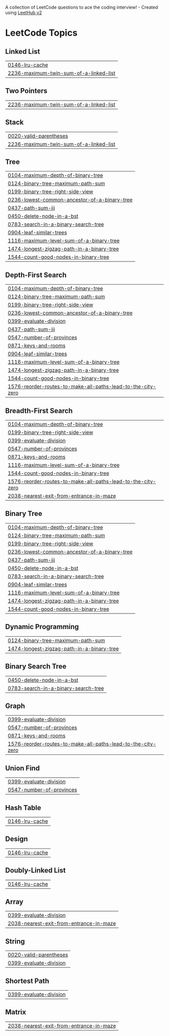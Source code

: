 A collection of LeetCode questions to ace the coding interview! - Created using [LeetHub v2](https://github.com/arunbhardwaj/LeetHub-2.0)
<!---LeetCode Topics Start-->
# LeetCode Topics
## Linked List
|  |
| ------- |
| [0146-lru-cache](https://github.com/phanikum4r/Leetcode/tree/master/0146-lru-cache) |
| [2236-maximum-twin-sum-of-a-linked-list](https://github.com/phanikum4r/Leetcode/tree/master/2236-maximum-twin-sum-of-a-linked-list) |
## Two Pointers
|  |
| ------- |
| [2236-maximum-twin-sum-of-a-linked-list](https://github.com/phanikum4r/Leetcode/tree/master/2236-maximum-twin-sum-of-a-linked-list) |
## Stack
|  |
| ------- |
| [0020-valid-parentheses](https://github.com/phanikum4r/Leetcode/tree/master/0020-valid-parentheses) |
| [2236-maximum-twin-sum-of-a-linked-list](https://github.com/phanikum4r/Leetcode/tree/master/2236-maximum-twin-sum-of-a-linked-list) |
## Tree
|  |
| ------- |
| [0104-maximum-depth-of-binary-tree](https://github.com/phanikum4r/Leetcode/tree/master/0104-maximum-depth-of-binary-tree) |
| [0124-binary-tree-maximum-path-sum](https://github.com/phanikum4r/Leetcode/tree/master/0124-binary-tree-maximum-path-sum) |
| [0199-binary-tree-right-side-view](https://github.com/phanikum4r/Leetcode/tree/master/0199-binary-tree-right-side-view) |
| [0236-lowest-common-ancestor-of-a-binary-tree](https://github.com/phanikum4r/Leetcode/tree/master/0236-lowest-common-ancestor-of-a-binary-tree) |
| [0437-path-sum-iii](https://github.com/phanikum4r/Leetcode/tree/master/0437-path-sum-iii) |
| [0450-delete-node-in-a-bst](https://github.com/phanikum4r/Leetcode/tree/master/0450-delete-node-in-a-bst) |
| [0783-search-in-a-binary-search-tree](https://github.com/phanikum4r/Leetcode/tree/master/0783-search-in-a-binary-search-tree) |
| [0904-leaf-similar-trees](https://github.com/phanikum4r/Leetcode/tree/master/0904-leaf-similar-trees) |
| [1116-maximum-level-sum-of-a-binary-tree](https://github.com/phanikum4r/Leetcode/tree/master/1116-maximum-level-sum-of-a-binary-tree) |
| [1474-longest-zigzag-path-in-a-binary-tree](https://github.com/phanikum4r/Leetcode/tree/master/1474-longest-zigzag-path-in-a-binary-tree) |
| [1544-count-good-nodes-in-binary-tree](https://github.com/phanikum4r/Leetcode/tree/master/1544-count-good-nodes-in-binary-tree) |
## Depth-First Search
|  |
| ------- |
| [0104-maximum-depth-of-binary-tree](https://github.com/phanikum4r/Leetcode/tree/master/0104-maximum-depth-of-binary-tree) |
| [0124-binary-tree-maximum-path-sum](https://github.com/phanikum4r/Leetcode/tree/master/0124-binary-tree-maximum-path-sum) |
| [0199-binary-tree-right-side-view](https://github.com/phanikum4r/Leetcode/tree/master/0199-binary-tree-right-side-view) |
| [0236-lowest-common-ancestor-of-a-binary-tree](https://github.com/phanikum4r/Leetcode/tree/master/0236-lowest-common-ancestor-of-a-binary-tree) |
| [0399-evaluate-division](https://github.com/phanikum4r/Leetcode/tree/master/0399-evaluate-division) |
| [0437-path-sum-iii](https://github.com/phanikum4r/Leetcode/tree/master/0437-path-sum-iii) |
| [0547-number-of-provinces](https://github.com/phanikum4r/Leetcode/tree/master/0547-number-of-provinces) |
| [0871-keys-and-rooms](https://github.com/phanikum4r/Leetcode/tree/master/0871-keys-and-rooms) |
| [0904-leaf-similar-trees](https://github.com/phanikum4r/Leetcode/tree/master/0904-leaf-similar-trees) |
| [1116-maximum-level-sum-of-a-binary-tree](https://github.com/phanikum4r/Leetcode/tree/master/1116-maximum-level-sum-of-a-binary-tree) |
| [1474-longest-zigzag-path-in-a-binary-tree](https://github.com/phanikum4r/Leetcode/tree/master/1474-longest-zigzag-path-in-a-binary-tree) |
| [1544-count-good-nodes-in-binary-tree](https://github.com/phanikum4r/Leetcode/tree/master/1544-count-good-nodes-in-binary-tree) |
| [1576-reorder-routes-to-make-all-paths-lead-to-the-city-zero](https://github.com/phanikum4r/Leetcode/tree/master/1576-reorder-routes-to-make-all-paths-lead-to-the-city-zero) |
## Breadth-First Search
|  |
| ------- |
| [0104-maximum-depth-of-binary-tree](https://github.com/phanikum4r/Leetcode/tree/master/0104-maximum-depth-of-binary-tree) |
| [0199-binary-tree-right-side-view](https://github.com/phanikum4r/Leetcode/tree/master/0199-binary-tree-right-side-view) |
| [0399-evaluate-division](https://github.com/phanikum4r/Leetcode/tree/master/0399-evaluate-division) |
| [0547-number-of-provinces](https://github.com/phanikum4r/Leetcode/tree/master/0547-number-of-provinces) |
| [0871-keys-and-rooms](https://github.com/phanikum4r/Leetcode/tree/master/0871-keys-and-rooms) |
| [1116-maximum-level-sum-of-a-binary-tree](https://github.com/phanikum4r/Leetcode/tree/master/1116-maximum-level-sum-of-a-binary-tree) |
| [1544-count-good-nodes-in-binary-tree](https://github.com/phanikum4r/Leetcode/tree/master/1544-count-good-nodes-in-binary-tree) |
| [1576-reorder-routes-to-make-all-paths-lead-to-the-city-zero](https://github.com/phanikum4r/Leetcode/tree/master/1576-reorder-routes-to-make-all-paths-lead-to-the-city-zero) |
| [2038-nearest-exit-from-entrance-in-maze](https://github.com/phanikum4r/Leetcode/tree/master/2038-nearest-exit-from-entrance-in-maze) |
## Binary Tree
|  |
| ------- |
| [0104-maximum-depth-of-binary-tree](https://github.com/phanikum4r/Leetcode/tree/master/0104-maximum-depth-of-binary-tree) |
| [0124-binary-tree-maximum-path-sum](https://github.com/phanikum4r/Leetcode/tree/master/0124-binary-tree-maximum-path-sum) |
| [0199-binary-tree-right-side-view](https://github.com/phanikum4r/Leetcode/tree/master/0199-binary-tree-right-side-view) |
| [0236-lowest-common-ancestor-of-a-binary-tree](https://github.com/phanikum4r/Leetcode/tree/master/0236-lowest-common-ancestor-of-a-binary-tree) |
| [0437-path-sum-iii](https://github.com/phanikum4r/Leetcode/tree/master/0437-path-sum-iii) |
| [0450-delete-node-in-a-bst](https://github.com/phanikum4r/Leetcode/tree/master/0450-delete-node-in-a-bst) |
| [0783-search-in-a-binary-search-tree](https://github.com/phanikum4r/Leetcode/tree/master/0783-search-in-a-binary-search-tree) |
| [0904-leaf-similar-trees](https://github.com/phanikum4r/Leetcode/tree/master/0904-leaf-similar-trees) |
| [1116-maximum-level-sum-of-a-binary-tree](https://github.com/phanikum4r/Leetcode/tree/master/1116-maximum-level-sum-of-a-binary-tree) |
| [1474-longest-zigzag-path-in-a-binary-tree](https://github.com/phanikum4r/Leetcode/tree/master/1474-longest-zigzag-path-in-a-binary-tree) |
| [1544-count-good-nodes-in-binary-tree](https://github.com/phanikum4r/Leetcode/tree/master/1544-count-good-nodes-in-binary-tree) |
## Dynamic Programming
|  |
| ------- |
| [0124-binary-tree-maximum-path-sum](https://github.com/phanikum4r/Leetcode/tree/master/0124-binary-tree-maximum-path-sum) |
| [1474-longest-zigzag-path-in-a-binary-tree](https://github.com/phanikum4r/Leetcode/tree/master/1474-longest-zigzag-path-in-a-binary-tree) |
## Binary Search Tree
|  |
| ------- |
| [0450-delete-node-in-a-bst](https://github.com/phanikum4r/Leetcode/tree/master/0450-delete-node-in-a-bst) |
| [0783-search-in-a-binary-search-tree](https://github.com/phanikum4r/Leetcode/tree/master/0783-search-in-a-binary-search-tree) |
## Graph
|  |
| ------- |
| [0399-evaluate-division](https://github.com/phanikum4r/Leetcode/tree/master/0399-evaluate-division) |
| [0547-number-of-provinces](https://github.com/phanikum4r/Leetcode/tree/master/0547-number-of-provinces) |
| [0871-keys-and-rooms](https://github.com/phanikum4r/Leetcode/tree/master/0871-keys-and-rooms) |
| [1576-reorder-routes-to-make-all-paths-lead-to-the-city-zero](https://github.com/phanikum4r/Leetcode/tree/master/1576-reorder-routes-to-make-all-paths-lead-to-the-city-zero) |
## Union Find
|  |
| ------- |
| [0399-evaluate-division](https://github.com/phanikum4r/Leetcode/tree/master/0399-evaluate-division) |
| [0547-number-of-provinces](https://github.com/phanikum4r/Leetcode/tree/master/0547-number-of-provinces) |
## Hash Table
|  |
| ------- |
| [0146-lru-cache](https://github.com/phanikum4r/Leetcode/tree/master/0146-lru-cache) |
## Design
|  |
| ------- |
| [0146-lru-cache](https://github.com/phanikum4r/Leetcode/tree/master/0146-lru-cache) |
## Doubly-Linked List
|  |
| ------- |
| [0146-lru-cache](https://github.com/phanikum4r/Leetcode/tree/master/0146-lru-cache) |
## Array
|  |
| ------- |
| [0399-evaluate-division](https://github.com/phanikum4r/Leetcode/tree/master/0399-evaluate-division) |
| [2038-nearest-exit-from-entrance-in-maze](https://github.com/phanikum4r/Leetcode/tree/master/2038-nearest-exit-from-entrance-in-maze) |
## String
|  |
| ------- |
| [0020-valid-parentheses](https://github.com/phanikum4r/Leetcode/tree/master/0020-valid-parentheses) |
| [0399-evaluate-division](https://github.com/phanikum4r/Leetcode/tree/master/0399-evaluate-division) |
## Shortest Path
|  |
| ------- |
| [0399-evaluate-division](https://github.com/phanikum4r/Leetcode/tree/master/0399-evaluate-division) |
## Matrix
|  |
| ------- |
| [2038-nearest-exit-from-entrance-in-maze](https://github.com/phanikum4r/Leetcode/tree/master/2038-nearest-exit-from-entrance-in-maze) |
<!---LeetCode Topics End-->